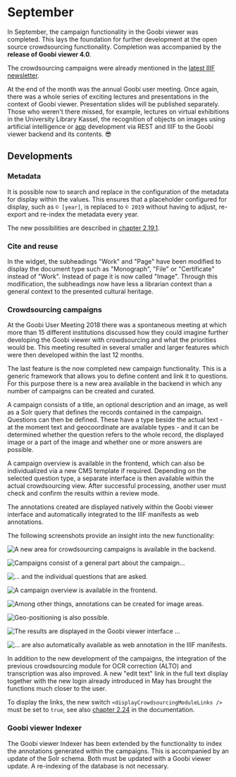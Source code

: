 # September

In September, the campaign functionality in the Goobi viewer was completed. This lays the foundation for further development at the open source crowdsourcing functionality. Completion was accompanied by the **release of Goobi viewer 4.0**.

The crowdsourcing campaigns were already mentioned in the [latest IIIF newsletter](https://iiif.io/news/2019/10/02/newsletter/#crowdsourcing-campaigns-with-the-goobi-viewer).

At the end of the month was the annual Goobi user meeting. Once again, there was a whole series of exciting lectures and presentations in the context of Goobi viewer. Presentation slides will be published separately. Those who weren't there missed, for example, lectures on virtual exhibitions in the University Library Kassel, the recognition of objects on images using artificial intelligence or [app](https://github.com/atopion/cuby) development via REST and IIIF to the Goobi viewer backend and its contents. :sunglasses:&#x20;

## Developments

### Metadata

It is possible now to search and replace in the configuration of the metadata for display within the values. This ensures that a placeholder configured for display, such as `© [year]`, is replaced to `© 2019` without having to adjust, re-export and re-index the metadata every year.

The new possibilities are described in [chapter 2.19.1](https://docs.intranda.com/goobi-viewer-en/2/2.19/2.19.1).

### Cite and reuse

In the widget, the subheadings "Work" and "Page" have been modified to display the document type such as "Monograph", "File" or "Certificate" instead of "Work". Instead of page it is now called "Image". Through this modification, the subheadings now have less a librarian context than a general context to the presented cultural heritage.

### Crowdsourcing campaigns

At the Goobi User Meeting 2018 there was a spontaneous meeting at which more than 15 different institutions discussed how they could imagine further developing the Goobi viewer with crowdsourcing and what the priorities would be. This meeting resulted in several smaller and larger features which were then developed within the last 12 months.

The last feature is the now completed new campaign functionality. This is a generic framework that allows you to define content and link it to questions. For this purpose there is a new area available in the backend in which any number of campaigns can be created and curated.

A campaign consists of a title, an optional description and an image, as well as a Solr query that defines the records contained in the campaign. Questions can then be defined. These have a type beside the actual text - at the moment text and geocoordinate are available types - and it can be determined whether the question refers to the whole record, the displayed image or a part of the image and whether one or more answers are possible.

A campaign overview is available in the frontend, which can also be individualized via a new CMS template if required. Depending on the selected question type, a separate interface is then available within the actual crowdsourcing view. After successful processing, another user must check and confirm the results within a review mode.

The annotations created are displayed natively within the Goobi viewer interface and automatically integrated to the IIIF manifests as web annotations.

The following screenshots provide an insight into the new functionality:

![A new area for crowdsourcing campaigns is available in the backend.](<../.gitbook/assets/2019-09 campaigns\_1.png>)

![Campaigns consist of a general part about the campaign...](<../.gitbook/assets/2019-09 campaigns\_2.png>)

![... and the individual questions that are asked.](<../.gitbook/assets/2019-09 campaigns\_3.png>)

![A campaign overview is available in the frontend.](<../.gitbook/assets/2019-09 campaigns\_4.png>)

![Among other things, annotations can be created for image areas.](<../.gitbook/assets/2019-09 campaigns\_5.png>)

![Geo-positioning is also possible.](<../.gitbook/assets/2019-09 campaigns\_6.png>)

![The results are displayed in the Goobi viewer interface ...](<../.gitbook/assets/2019-09 campaigns\_8.png>)

![... are also automatically available as web annotation in the IIIF manifests.](<../.gitbook/assets/2019-09 campaigns\_7.png>)

In addition to the new development of the campaigns, the integration of the previous crowdsourcing module for OCR correction (ALTO) and transcription was also improved. A new "edit text" link in the full text display together with the new login already introduced in May has brought the functions much closer to the user.

To display the links, the new switch `<displayCrowdsourcingModuleLinks />` must be set to `true`, see also [chapter 2.24](https://docs.intranda.com/goobi-viewer-en/2/2.24) in the documentation.

### Goobi viewer Indexer&#x20;

The Goobi viewer Indexer has been extended by the functionality to index the annotations generated within the campaigns. This is accompanied by an update of the Solr schema. Both must be updated with a Goobi viewer update. A re-indexing of the database is not necessary.
